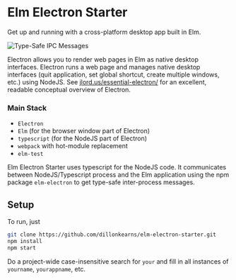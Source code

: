 # Elm Electron Starter
Get up and running with a cross-platform desktop app built in Elm.

![Type-Safe IPC Messages](/demo.gif)

Electron allows you to render web pages in Elm as native desktop interfaces. Electron runs a web page and manages native desktop interfaces (quit application, set global shortcut, create multiple windows, etc.) using NodeJS. See [jlord.us/essential-electron/](http://jlord.us/essential-electron/) for an excellent, readable conceptual overview of Electron.

### Main Stack
* `Electron`
* `Elm` (for the browser window part of Electron)
* `typescript` (for the NodeJS part of Electron)
* `webpack` with hot-module replacement
* `elm-test`

Elm Electron Starter uses typescript for the NodeJS code. It communicates between NodeJS/Typescript process and the Elm application using the npm package `elm-electron` to get type-safe inter-process messages.

## Setup
To run, just
```bash
git clone https://github.com/dillonkearns/elm-electron-starter.git
npm install
npm start
```

Do a project-wide case-insensitive search for `your` and fill in all instances of `yourname`, `yourappname`, etc.
